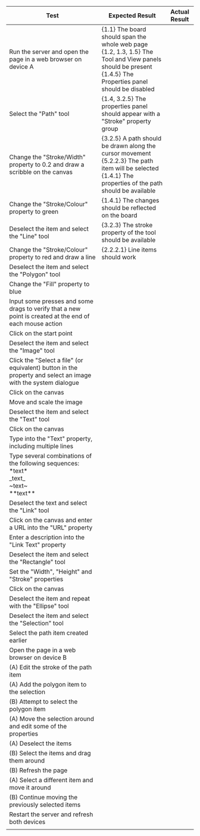 | Test | Expected Result | Actual Result |
| ---- | ---- | ---- |
| Run the server and open the page in a web browser on device A | {1.1} The board should span the whole web page<br>{1.2, 1.3, 1.5} The Tool and View panels should be present<br>{1.4.5} The Properties panel should be disabled |  |
| Select the "Path" tool | {1.4, 3.2.5} The properties panel should appear with a "Stroke" property group |  |
| Change the "Stroke/Width" property to 0.2 and draw a scribble on the canvas | {3.2.5} A path should be drawn along the cursor movement<br>{5.2.2.3} The path item will be selected<br>{1.4.1} The properties of the path should be available |  |
| Change the "Stroke/Colour" property to green | {1.4.1} The changes should be reflected on the board |  |
| Deselect the item and select the "Line" tool | {3.2.3} The stroke property of the tool should be available |  |
| Change the "Stroke/Colour" property to red and draw a line | {2.2.2.1} Line items should work |  |
| Deselect the item and select the "Polygon" tool |  |  |
| Change the "Fill" property to blue |  |  |
| Input some presses and some drags to verify that a new point is created at the end of each mouse action |  |  |
| Click on the start point |  |  |
| Deselect the item and select the "Image" tool |  |  |
| Click the "Select a file" (or equivalent) button in the property and select an image with the system dialogue |  |  |
| Click on the canvas |  |  |
| Move and scale the image |  |  |
| Deselect the item and select the "Text" tool |  |  |
| Click on the canvas |  |  |
| Type into the "Text" property, including multiple lines |  |  |
| Type several combinations of the following sequences:<br>\*text\*<br>\_text\_<br>\~text\~<br>\*\*text\*\* |  |  |
| Deselect the text and select the "Link" tool |  |  |
| Click on the canvas and enter a URL into the "URL" property |  |  |
| Enter a description into the "Link Text" property |  |  |
| Deselect the item and select the "Rectangle" tool |  |  |
| Set the "Width", "Height" and "Stroke" properties |  |  |
| Click on the canvas |  |  |
| Deselect the item and repeat with the "Ellipse" tool |  |  |
| Deselect the item and select the "Selection" tool |  |  |
| Select the path item created earlier |  |  |
| Open the page in a web browser on device B |  |  |
| (A) Edit the stroke of the path item |  |  |
| (A) Add the polygon item to the selection |  |  |
| (B) Attempt to select the polygon item |  |  |
| (A) Move the selection around and edit some of the properties |  |  |
| (A) Deselect the items |  |  |
| (B) Select the items and drag them around |  |  |
| (B) Refresh the page |  |  |
| (A) Select a different item and move it around |  |  |
| (B) Continue moving the previously selected items |  |  |
| Restart the server and refresh both devices |  |  |
|  |  |  |
